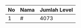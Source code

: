 | No | Nama            | Jumlah Level |
|----|-----------------|--------------|
| 1  | #    |    4073        |
